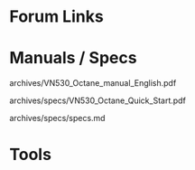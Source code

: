 # Forum Links


# Manuals / Specs
archives/VN530_Octane_manual_English.pdf

archives/specs/VN530_Octane_Quick_Start.pdf

archives/specs/specs.md

# Tools
